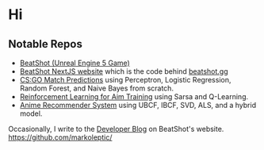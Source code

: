 # Hi

## Notable Repos
- [BeatShot (Unreal Engine 5 Game)](https://github.com/markoleptic/BeatShot)
- [BeatShot NextJS website](https://github.com/markoleptic/beatshot-app) which is the code behind [beatshot.gg](https://beatshot.gg)
- [CS:GO Match Predictions](https://github.com/markoleptic/CSGO-Match-Predictions) using Perceptron, Logistic Regression, Random Forest, and Naive Bayes from scratch.
- [Reinforcement Learning for Aim Training](https://github.com/markoleptic/Reinforcement-Learning-for-Aim-Training) using Sarsa and Q-Learning.
- [Anime Recommender System](https://github.com/markoleptic/SpeedyRecs-Anime-Recommender) using UBCF, IBCF, SVD, ALS, and a hybrid model.

Occasionally, I write to the [Developer Blog](https://beatshot.gg/devblog) on BeatShot's website.
https://github.com/markoleptic/
<!--
**markoleptic/markoleptic** is a ✨ _special_ ✨ repository because its `README.md` (this file) appears on your GitHub profile.
- 🔭 I’m currently working on ...
- 🌱 I’m currently learning ...
- 👯 I’m looking to collaborate on ...
- 🤔 I’m looking for help with ...
- 💬 Ask me about ...
- 📫 How to reach me: ...
- 😄 Pronouns: ...
- ⚡ Fun fact: ...
-->
